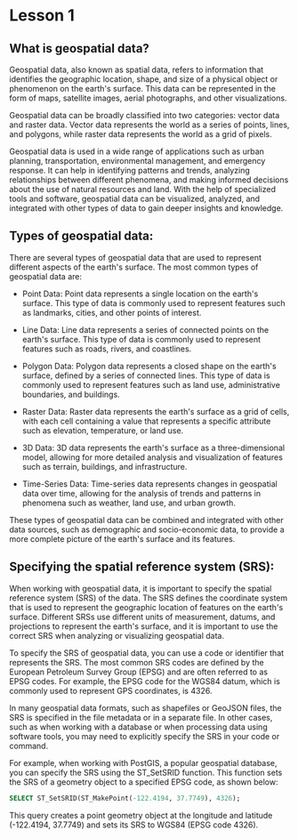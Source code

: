 # Lesson 1
## What is geospatial data?

Geospatial data, also known as spatial data, refers to information that identifies the geographic location, shape, and size of a physical object or phenomenon on the earth's surface. This data can be represented in the form of maps, satellite images, aerial photographs, and other visualizations.

Geospatial data can be broadly classified into two categories: vector data and raster data. Vector data represents the world as a series of points, lines, and polygons, while raster data represents the world as a grid of pixels.

Geospatial data is used in a wide range of applications such as urban planning, transportation, environmental management, and emergency response. It can help in identifying patterns and trends, analyzing relationships between different phenomena, and making informed decisions about the use of natural resources and land. With the help of specialized tools and software, geospatial data can be visualized, analyzed, and integrated with other types of data to gain deeper insights and knowledge.


## Types of geospatial data:
There are several types of geospatial data that are used to represent different aspects of the earth's surface. The most common types of geospatial data are:

 - Point Data: Point data represents a single location on the earth's surface. This type of data is commonly used to represent features such as landmarks, cities, and other points of interest.

 - Line Data: Line data represents a series of connected points on the earth's surface. This type of data is commonly used to represent features such as roads, rivers, and coastlines.

 - Polygon Data: Polygon data represents a closed shape on the earth's surface, defined by a series of connected lines. This type of data is commonly used to represent features such as land use, administrative boundaries, and buildings.

 - Raster Data: Raster data represents the earth's surface as a grid of cells, with each cell containing a value that represents a specific attribute such as elevation, temperature, or land use.

 - 3D Data: 3D data represents the earth's surface as a three-dimensional model, allowing for more detailed analysis and visualization of features such as terrain, buildings, and infrastructure.

 - Time-Series Data: Time-series data represents changes in geospatial data over time, allowing for the analysis of trends and patterns in phenomena such as weather, land use, and urban growth.

These types of geospatial data can be combined and integrated with other data sources, such as demographic and socio-economic data, to provide a more complete picture of the earth's surface and its features.

## Specifying the spatial reference system (SRS):

When working with geospatial data, it is important to specify the spatial reference system (SRS) of the data. The SRS defines the coordinate system that is used to represent the geographic location of features on the earth's surface. Different SRSs use different units of measurement, datums, and projections to represent the earth's surface, and it is important to use the correct SRS when analyzing or visualizing geospatial data.

To specify the SRS of geospatial data, you can use a code or identifier that represents the SRS. The most common SRS codes are defined by the European Petroleum Survey Group (EPSG) and are often referred to as EPSG codes. For example, the EPSG code for the WGS84 datum, which is commonly used to represent GPS coordinates, is 4326.

In many geospatial data formats, such as shapefiles or GeoJSON files, the SRS is specified in the file metadata or in a separate file. In other cases, such as when working with a database or when processing data using software tools, you may need to explicitly specify the SRS in your code or command.

For example, when working with PostGIS, a popular geospatial database, you can specify the SRS using the ST_SetSRID function. This function sets the SRS of a geometry object to a specified EPSG code, as shown below:

```sql
SELECT ST_SetSRID(ST_MakePoint(-122.4194, 37.7749), 4326);
```
This query creates a point geometry object at the longitude and latitude (-122.4194, 37.7749) and sets its SRS to WGS84 (EPSG code 4326).